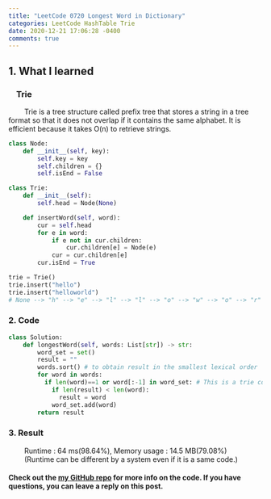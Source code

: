 ```yaml
---
title: "LeetCode 0720 Longest Word in Dictionary"
categories: LeetCode HashTable Trie
date: 2020-12-21 17:06:28 -0400
comments: true
---
```


## 1. What I learned
### &nbsp;&nbsp;&nbsp;&nbsp;Trie
&nbsp;&nbsp;&nbsp;&nbsp;&nbsp;&nbsp;&nbsp;&nbsp;Trie is a tree structure called prefix tree that stores a string in a tree format so that it does not overlap if it contains the same alphabet. It is efficient because it takes O(n) to retrieve strings.
```python
class Node:
    def __init__(self, key):
        self.key = key
        self.children = {}
        self.isEnd = False

class Trie:
    def __init__(self):
        self.head = Node(None)

    def insertWord(self, word):
        cur = self.head
        for e in word:
            if e not in cur.children:
                cur.children[e] = Node(e)
            cur = cur.children[e]
        cur.isEnd = True

trie = Trie()
trie.insert("hello")
trie.insert("helloworld")
# None --> "h" --> "e" --> "l" --> "l" --> "o" --> "w" --> "o" --> "r" --> "l" --> "d"
```

### 2. Code
```python
class Solution:
    def longestWord(self, words: List[str]) -> str:
        word_set = set()
        result = ""
        words.sort() # to obtain result in the smallest lexical order
        for word in words:
          if len(word)==1 or word[:-1] in word_set: # This is a trie concept, which means that word[:-1] is in word_set.
            if len(result) < len(word):
              result = word
            word_set.add(word)
        return result
```

### 3. Result
&nbsp;&nbsp;&nbsp;&nbsp;&nbsp;&nbsp;&nbsp;&nbsp;Runtime : 64 ms(98.64%), Memory usage : 14.5 MB(79.08%)  
&nbsp;&nbsp;&nbsp;&nbsp;&nbsp;&nbsp;&nbsp;&nbsp;(Runtime can be different by a system even if it is a same code.)

#### Check out the [my GitHub repo][hyuk-gh] for more info on the code. If you have questions, you can leave a reply on this post.
[hyuk-gh]:   https://github.com/dlgur1994/StudyAlgorithms
